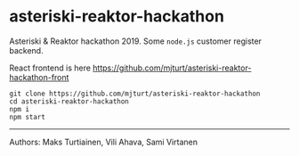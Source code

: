 # asteriski-reaktor-hackathon
Asteriski &amp; Reaktor hackathon 2019. Some ``node.js`` customer register backend.

React frontend is here <https://github.com/mjturt/asteriski-reaktor-hackathon-front>

``````
git clone https://github.com/mjturt/asteriski-reaktor-hackathon
cd asteriski-reaktor-hackathon
npm i
npm start
``````
---
Authors: Maks Turtiainen, Vili Ahava, Sami Virtanen
